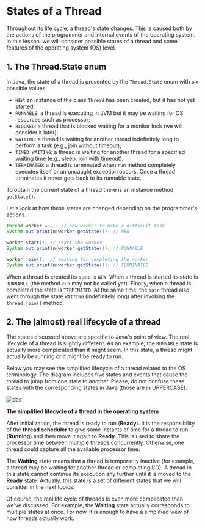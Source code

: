 # States of a Thread

Throughout its life cycle, a thread's state changes. This is caused both by the actions of the programmer and internal events of the operating system. In this lesson, we will consider possible states of a thread and some features of the operating system (OS) level.

## 1. The Thread.State enum

In Java, the state of a thread is presented by the `Thread.State` enum with six possible values:

- `NEW`: an instance of the class `Thread` has been created, but it has not yet started;
- `RUNNABLE`: a thread is executing in JVM but it may be waiting for OS resources such as processor;
- `BLOCKED`: a thread that is blocked waiting for a monitor lock (we will consider it later);
- `WAITING`: a thread is waiting for another thread indefinitely long to perform a task (e.g., join without timeout);
- `TIMED_WAITING`: a thread is waiting for another thread for a specified waiting time (e.g., sleep, join with timeout);
- `TERMINATED`: a thread is terminated when `run` method completely executes itself or an uncaught exception occurs. Once a thread terminates it never gets back to its runnable state.

To obtain the current state of a thread there is an instance method `getState()`.

Let's look at how these states are changed depending on the programmer's actions.
```java
Thread worker = ... // new worker to make a difficult task
System.out.println(worker.getState()); // NEW
         
worker.start(); // start the worker
System.out.println(worker.getState()); // RUNNABLE

worker.join();  // waiting for completing the worker
System.out.println(worker.getState()); // TERMINATED
```

When a thread is created its state is `NEW`. When a thread is started its state is `RUNNABLE` (the method `run` may not be called yet). Finally, when a thread is completed the state is `TERMINATED`. At the same time, the `main` thread also went through the state `WAITING` (indefinitely long) after invoking the `thread.join()` method.

## 2. The (almost) real lifecycle of a thread

The states discussed above are specific to Java's point of view. The real lifecycle of a thread is slightly different. As an example, the `RUNNABLE` state is actually more complicated than it might seem. In this state, a thread might actually be running or it might be ready to run.

Below you may see the simplified lifecycle of a thread related to the OS terminology. The diagram includes five states and events that cause the thread to jump from one state to another. Please, do not confuse these states with the corresponding states in Java (those are in UPPERCASE).

![das](https://ucarecdn.com/06e9a09a-7e0a-4d18-8bb7-cbe6bbd33f21/)

**The simplified lifecycle of a thread in the operating system**

After initialization, the thread is ready to run (**Ready**). It is the responsibility of the **thread scheduler** to give some instants of time for a thread to run (**Running**) and then move it again to **Ready**. This is used to share the processor time between multiple threads concurrently. Otherwise, one thread could capture all the available processor time.

The **Waiting** state means that a thread is temporarily inactive (for example, a thread may be waiting for another thread or completing I/O). A thread in this state cannot continue its execution any further until it is moved to the **Ready** state. Actually, this state is a set of different states that we will consider in the next topics.

Of course, the real life cycle of threads is even more complicated than we've discussed. For example, the **Waiting** state actually corresponds to multiple states at once. For now, it is enough to have a simplified view of how threads actually work.
